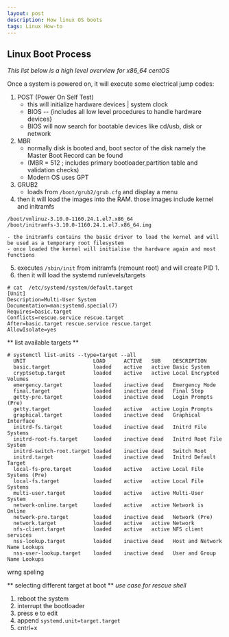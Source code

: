 ```yaml
---
layout: post
description: How linux OS boots
tags: Linux How-to
---
```


## Linux Boot Process
*This list below is a high level overview for x86_64 centOS*

Once a system is powered on, it will execute some electrical jump codes:

1. POST (Power On Self Test)
    - this will initialize hardware devices | system clock
    - BIOS -- {includes all low level procedures to handle hardware devices}
    - BIOS will now search for bootable devices like cd/usb, disk or network
2. MBR
    - normally disk is booted and, boot sector of the disk namely the Master Boot Record can be found
    - (MBR = 512 ; includes primary bootloader,partition table and validation checks)
    - Modern OS uses GPT
3. GRUB2
    - loads from `/boot/grub2/grub.cfg` and display a menu
4. then it will load the images into the RAM. those images include kernel and initramfs
```
/boot/vmlinuz-3.10.0-1160.24.1.el7.x86_64
/boot/initramfs-3.10.0-1160.24.1.el7.x86_64.img
```
    - the initramfs contains the basic driver to load the kernel and will be used as a temporary root filesystem
    - once loaded the kernel will initialise the hardware again and most functions
5. executes `/sbin/init` from initramfs (remount root) and will create PID 1.
6. then it will load the systemd runlevels/targets
```
# cat  /etc/systemd/system/default.target
[Unit]
Description=Multi-User System
Documentation=man:systemd.special(7)
Requires=basic.target
Conflicts=rescue.service rescue.target
After=basic.target rescue.service rescue.target
AllowIsolate=yes
```

** list available targets **
```
# systemctl list-units --type=target --all
  UNIT                      LOAD      ACTIVE   SUB    DESCRIPTION
  basic.target              loaded    active   active Basic System
  cryptsetup.target         loaded    active   active Local Encrypted Volumes
  emergency.target          loaded    inactive dead   Emergency Mode
  final.target              loaded    inactive dead   Final Step
  getty-pre.target          loaded    inactive dead   Login Prompts (Pre)
  getty.target              loaded    active   active Login Prompts
  graphical.target          loaded    inactive dead   Graphical Interface
  initrd-fs.target          loaded    inactive dead   Initrd File Systems
  initrd-root-fs.target     loaded    inactive dead   Initrd Root File System
  initrd-switch-root.target loaded    inactive dead   Switch Root
  initrd.target             loaded    inactive dead   Initrd Default Target
  local-fs-pre.target       loaded    active   active Local File Systems (Pre)
  local-fs.target           loaded    active   active Local File Systems
  multi-user.target         loaded    active   active Multi-User System
  network-online.target     loaded    active   active Network is Online
  network-pre.target        loaded    inactive dead   Network (Pre)
  network.target            loaded    active   active Network
  nfs-client.target         loaded    active   active NFS client services
  nss-lookup.target         loaded    inactive dead   Host and Network Name Lookups
  nss-user-lookup.target    loaded    inactive dead   User and Group Name Lookups
```
wrng speling

** selecting different target at boot **
*use case for rescue shell*
1. reboot the system
2. interrupt the bootloader
3. press e to edit
4. append `systemd.unit=target.target`
5. cntrl+x 
